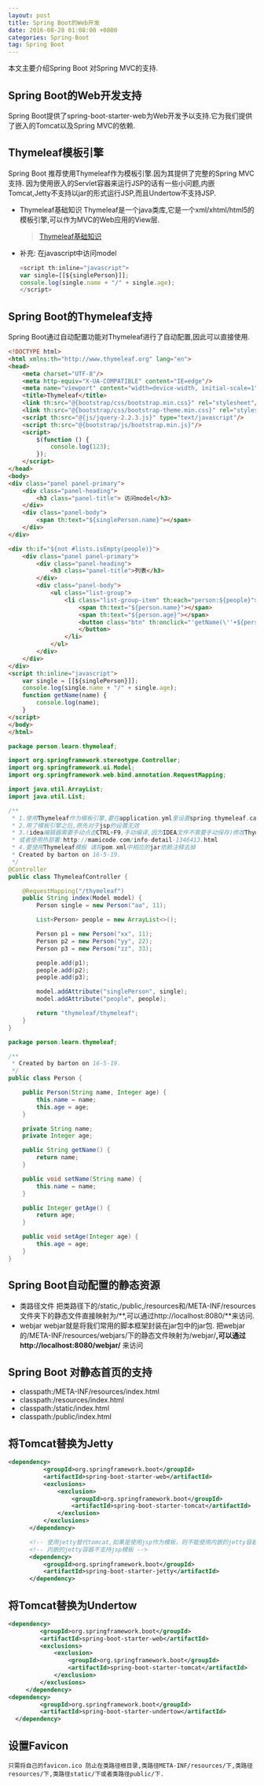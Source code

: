 ```yaml
---
layout: post
title: Spring Boot的Web开发
date: 2016-08-28 01:08:00 +0800
categories: Spring-Boot
tag: Spring Boot
---
```

本文主要介绍Spring Boot 对Spring MVC的支持.

## Spring Boot的Web开发支持
  Spring Boot提供了spring-boot-starter-web为Web开发予以支持.它为我们提供了嵌入的Tomcat以及Spring MVC的依赖.

## Thymeleaf模板引擎

  Spring Boot 推荐使用Thymeleaf作为模板引擎.因为其提供了完整的Spring MVC支持.
  因为使用嵌入的Servlet容器来运行JSP的话有一些小问题,内嵌Tomcat,Jetty不支持以jar的形式运行JSP,而且Undertow不支持JSP.

* Thymeleaf基础知识
  Thymeleaf是一个java类库,它是一个xml/xhtml/html5的模板引擎,可以作为MVC的Web应用的View层.

  > [Thymeleaf基础知识](http://www.cnblogs.com/dreamfree/p/4158557.html?utm_source=tuicool)
* 补充:
  在javascript中访问model

  ```javascript
  <script th:inline="javascript">
  var single=[[${singlePerson}]];
  console.log(single.name + "/" + single.age);
  </script>
  ```

## Spring Boot的Thymeleaf支持
  Spring Boot通过自动配置功能对Thymeleaf进行了自动配置,因此可以直接使用.

```html
<!DOCTYPE html>
<html xmlns:th="http://www.thymeleaf.org" lang="en">
<head>
    <meta charset="UTF-8"/>
    <meta http-equiv="X-UA-COMPATIBLE" content="IE=edge"/>
    <meta name="viewport" content="width=device-width, initial-scale=1"/>
    <title>Thymeleaf</title>
    <link th:src="@{bootstrap/css/bootstrap.min.css}" rel="stylesheet"/>
    <link th:src="@{bootstrap/css/bootstrap-theme.min.css}" rel="stylesheet"/>
    <script th:src="@{js/jquery-2.2.3.js}" type="text/javascript"/>
    <script th:src="@{bootstrap/js/bootstrap.min.js}"/>
    <script>
        $(function () {
            console.log(123);
        });
    </script>
</head>
<body>
<div class="panel panel-primary">
    <div class="panel-heading">
        <h3 class="panel-title"> 访问model</h3>
    </div>
    <div class="panel-body">
        <span th:text="${singlePerson.name}"></span>
    </div>
</div>

<div th:if="${not #lists.isEmpty(people)}">
    <div class="panel panel-primary">
        <div class="panel-heading">
            <h3 class="panel-title">列表</h3>
        </div>
        <div class="panel-body">
            <ul class="list-group">
                <li class="list-group-item" th:each="person:${people}">
                    <span th:text="${person.name}"></span>
                    <span th:text="${person.age}"></span>
                    <button class="btn" th:onclick="'getName(\''+${person.name}+'\');'">获得名字
                    </button>
                </li>
            </ul>
        </div>
    </div>
</div>
<script th:inline="javascript">
    var single = [[${singlePerson}]];
    console.log(single.name + "/" + single.age);
    function getName(name) {
        console.log(name);
    }
</script>
</body>
</html>
```

```java
package person.learn.thymeleaf;

import org.springframework.stereotype.Controller;
import org.springframework.ui.Model;
import org.springframework.web.bind.annotation.RequestMapping;

import java.util.ArrayList;
import java.util.List;

/**
 * 1.使用Thymeleaf作为模板引擎,要在application.yml里设置spring.thymeleaf.caching设置为false
 * 2.用了模板引擎之后,原先对于jsp的设置无效
 * 3.(idea编辑器需要手动点击CTRL+F9,手动编译,因为IDEA文件不需要手动保存)修改Thymeleaf模板的内容后,要不重启项目就生效的话,需要make一下,
 * 或者使用热部署:http://mamicode.com/info-detail-1346413.html
 * 4.要使用Thymeleaf模板 请将pom.xml中相应的jar依赖注释去掉
 * Created by barton on 16-5-19.
 */
@Controller
public class ThymeleafController {

    @RequestMapping("/thymeleaf")
    public String index(Model model) {
        Person single = new Person("aa", 11);

        List<Person> people = new ArrayList<>();

        Person p1 = new Person("xx", 11);
        Person p2 = new Person("yy", 22);
        Person p3 = new Person("zz", 33);

        people.add(p1);
        people.add(p2);
        people.add(p3);

        model.addAttribute("singlePerson", single);
        model.addAttribute("people", people);

        return "thymeleaf/thymeleaf";
    }
}

```

```java
package person.learn.thymeleaf;

/**
 * Created by barton on 16-5-19.
 */
public class Person {

    public Person(String name, Integer age) {
        this.name = name;
        this.age = age;
    }

    private String name;
    private Integer age;

    public String getName() {
        return name;
    }

    public void setName(String name) {
        this.name = name;
    }

    public Integer getAge() {
        return age;
    }

    public void setAge(Integer age) {
        this.age = age;
    }
}

```

## Spring Boot自动配置的静态资源

* 类路径文件
  把类路径下的/static,/public,/resources和/META-INF/resources文件夹下的静态文件直接映射为/**,可以通过http://localhost:8080/**来访问.
* webjar
  webjar就是将我们常用的脚本框架封装在jar包中的jar包.
  把webjar的/META-INF/resources/webjars/下的静态文件映射为/webjar/**,可以通过http://localhost:8080/webjar/** 来访问

## Spring Boot 对静态首页的支持

* classpath:/META-INF/resources/index.html
* classpath:/resources/index.html
* classpath:/static/index.html
* classpath:/public/index.html

## 将Tomcat替换为Jetty

```xml
<dependency>
          <groupId>org.springframework.boot</groupId>
          <artifactId>spring-boot-starter-web</artifactId>
          <exclusions>
              <exclusion>
                  <groupId>org.springframework.boot</groupId>
                  <artifactId>spring-boot-starter-tomcat</artifactId>
              </exclusion>
          </exclusions>
      </dependency>

      <!-- 使用jetty替代tomcat,如果是使用jsp作为模板，则不能使用内嵌的jetty容器。 -->
      <!-- 内嵌的jetty容器不支持jsp模板 -->
      <dependency>
          <groupId>org.springframework.boot</groupId>
          <artifactId>spring-boot-starter-jetty</artifactId>
      </dependency>
```

## 将Tomcat替换为Undertow

```xml
<dependency>
         <groupId>org.springframework.boot</groupId>
         <artifactId>spring-boot-starter-web</artifactId>
         <exclusions>
             <exclusion>
                 <groupId>org.springframework.boot</groupId>
                 <artifactId>spring-boot-starter-tomcat</artifactId>
             </exclusion>
         </exclusions>
     </dependency>
<dependency>
         <groupId>org.springframework.boot</groupId>
         <artifactId>spring-boot-starter-undertow</artifactId>
  </dependency>
```

## 设置Favicon
	只需将自己的favicon.ico 防止在类路径根目录,类路径META-INF/resources/下,类路径resources/下,类路径static/下或者类路径public/下.
